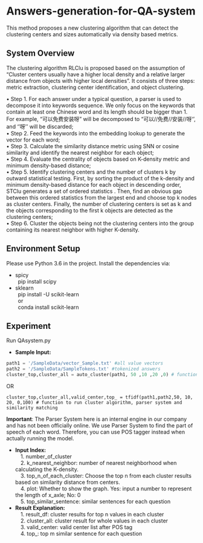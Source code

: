 # Answers-generation-for-QA-system
This method proposes a new clustering algorithm that can detect the clustering centers and sizes automatically via density based metrics.
## System Overview
The clustering algorithm RLClu is proposed based on the assumption of “Cluster centers usually have a higher local density and a relative larger distance from objects with higher local densities”. It consists of three steps: metric extraction, clustering center identification, and object clustering.

•	Step 1. For each answer under a typical question, a parser is used to decompose it into keywords sequence. We only focus on the keywords that contain at least one Chinese word and its length should be bigger than 1. For example, “可以免费安装呀” will be decomposed to “可以//免费//安装//呀‘’, and ‘’呀’’ will be discarded;  
•	Step 2. Feed the keywords into the embedding lookup to generate the vector for each word;  
•	Step 3. Calculate the similarity distance metric using SNN or cosine similarity and identify the nearest neighbor for each object;  
•	Step 4. Evaluate the centrality of objects based on K-density metric and minimum density-based distance;  
•	Step 5. Identify clustering centers and the number of clusters k by outward statistical testing. First, by sorting the product of the k-density and minimum density-based distance for each object in descending order, STClu generates a set of ordered statistics  . Then, find an obvious gap between this ordered statistics   from the largest end and choose top k nodes as cluster centers. Finally, the number of clustering centers is set as k and the objects corresponding to the first k objects are detected as the clustering centers;  
•	Step 6. Cluster the objects being not the clustering centers into the group containing its nearest neighbor with higher K-density.  

## Environment Setup
Please use Python 3.6 in the project. Install the dependencies via:  
  * spicy  
    &ensp;pip install scipy  
  * sklearn  
    &ensp;pip install -U scikit-learn  
     &ensp;or  
    &ensp;conda install scikit-learn  
## Experiment  
Run QAsystem.py  
* **Sample Input:**   
```python
path1 = '/SampleData/vector_Sample.txt' #all value vectors   
path2 = '/SampleData/SampleTokens.txt' #tokenized answers  
cluster_top,cluster_all = auto_cluster(path1, 50 ,10 ,20 ,0) # function to run cluster algorithm  
```
OR
```
cluster_top,cluster_all,valid_center,top_ = tfidf(path1,path2,50, 10, 20, 0,100) # function to run cluster algorithm, parser system and similarity matching  
```
**Important**: The Parser System here is an internal engine in our company and has not been officially online. We use Parser System to find the part of speech of each word. Therefore, you can use POS tagger instead when actually running the model.
* **Input Index:**  
&emsp;1.  number_of_cluster  
&emsp;2.  k_nearest_neighbor: number of nearest neighborhood when calculating the K-density.  
&emsp;3.  top_n_of_each_cluster: Choose the top n from each cluster results based on similarity distance from centers.  
&emsp;4.  plot: Whether to show the graph. Yes: input a number to represent the length of x_axle; No: 0  
&emsp;5.  top_similar_sentence: similar sentences for each question   
* **Result Explanation:**  
&emsp;1.  result_df: cluster results for top n values in each cluster  
&emsp;2.  cluster_all: cluster result for whole values in each cluster  
&emsp;3.  valid_center: valid center list after POS tag  
&emsp;4.  top_: top m similar sentence for each question  
